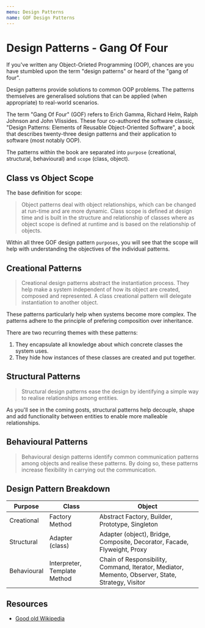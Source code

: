 ```yaml
---
menu: Design Patterns
name: GOF Design Patterns
---
```


# Design Patterns - Gang Of Four

If you've written any Object-Orieted Programming (OOP), chances are you have stumbled upon the term "design patterns" or heard of the "gang of four".

Design patterns provide solutions to common OOP problems. The patterns themselves are generalised solutions that can be applied (when appropriate) to real-world scenarios.

The term "Gang Of Four" (GOF) refers to Erich Gamma, Richard Helm, Ralph Johnson and John Vlissides. These four co-authored the software classic, "Design Patterns: Elements of Reusable Object-Oriented Software", a book that describes twenty-three design patterns and their application to software (most notably OOP).

The patterns within the book are separated into `purpose` (creational, structural, behavioural) and `scope` (class, object).

## Class vs Object Scope

The base definition for scope:

> Object patterns deal with object relationships, which can be changed at run-time and are more dynamic. Class scope is defined at design time and is built in the structure and relationship of classes where as object scope is defined at runtime and is based on the relationship of objects.

Within all three GOF design pattern `purposes`, you will see that the scope will help with understanding the objectives of the individual patterns.

## Creational Patterns

> Creational design patterns abstract the instantiation process. They help make a system independent of how its object are created, composed and represented. A class creational pattern will delegate instantiation to another object.

These patterns particularly help when systems become more complex. The patterns adhere to the principle of prefering composition over inheritance.

There are two recurring themes with these patterns:

1. They encapsulate all knowledge about which concrete classes the system uses.
2. They hide how instances of these classes are created and put together.

## Structural Patterns

> Structural design patterns ease the design by identifying a simple way to realise relationships among entities.

As you'll see in the coming posts, structural patterns help decouple, shape and add functionality between entities to enable more malleable relationships.

## Behavioural Patterns

> Behavioural design patterns identify common communication patterns among objects and realise these patterns. By doing so, these patterns increase flexibility in carrying out the communication.

## Design Pattern Breakdown

| Purpose     | Class                        | Object                                                                                            |
| ----------- | ---------------------------- | ------------------------------------------------------------------------------------------------- |
| Creational  | Factory Method               | Abstract Factory, Builder, Prototype, Singleton                                                   |
| Structural  | Adapter (class)              | Adapter (object), Bridge, Composite, Decorator, Facade, Flyweight, Proxy                          |
| Behavioural | Interpreter, Template Method | Chain of Responsibility, Command, Iterator, Mediator, Memento, Observer, State, Strategy, Visitor |

## Resources

- [Good old Wikipedia](https://en.wikipedia.org/wiki/Software_design_pattern#Classification_and_list)
